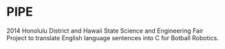 # PIPE
2014 Honolulu District and Hawaii State Science and Engineering Fair Project
to translate English language sentences into C for Botball Robotics. 
